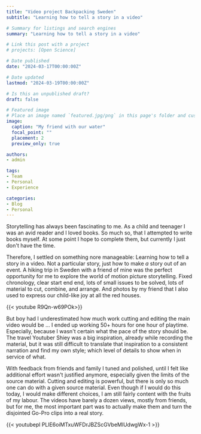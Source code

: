 ```yaml
---
title: "Video project Backpacking Sweden"
subtitle: "Learning how to tell a story in a video"

# Summary for listings and search engines
summary: "Learning how to tell a story in a video"

# Link this post with a project
# projects: [Open Science]

# Date published
date: "2024-03-17T00:00:00Z"

# Date updated
lastmod: "2024-03-19T00:00:00Z"

# Is this an unpublished draft?
draft: false

# Featured image
# Place an image named `featured.jpg/png` in this page's folder and customize its options here.
image:
  caption: "My friend with our water"
  focal_point: ""
  placement: 2
  preview_only: true

authors:
- admin

tags:
- Team
- Personal
- Experience

categories:
- Blog
- Personal
---
```



Storytelling has always been fascinating to me. As a child and teenager I was an avid reader and I loved books. So much so, that I attempted to write books myself. At some point I hope to complete them, but currently I just don't have the time.

Therefore, I settled on something nore manageable: Learning how to tell a story in a video. Not a particular story, just how to make *a* story out of an event. A hiking trip in Sweden with a friend of mine was the perfect opportunity for me to explore the world of motion picture storytelling. Fixed chronology, clear start end end, lots of small issues to be solved, lots of material to cut, combine, and arrange. And photos by my friend that I also used to express our child-like joy at all the red houses.

{{< youtube R9Qn-w69POk>}}

But boy had I underestimated how much work cutting and editing the main video would be ... I ended up working 50+ hours for one hour of playtime. Especially, because I wasn't certain what the pace of the story should be. The travel Youtuber Shiey was a big inspiration, already while recording the material, but it was still difficult to translate that inspiration to a consistent narration and find my own style; which level of details to show when in service of what.

With feedback from friends and family I tuned and polished, until I felt like additional effort wasn't justified anymore, especially given the limits of the source material. Cutting and editing is powerful, but there is only so much one can do with a given source material. Even though if I would do this today, I would make different choices, I am still fairly content with the fruits of my labour. The videos have barely a dozen views, mostly from friends, but for me, the most important part was to actually make them and turn the disjointed Go-Pro clips into a real story.

{{< youtubepl PLlE6oiMTxuWFDrJBZScGVbeMlUdwgWx-1 >}}
